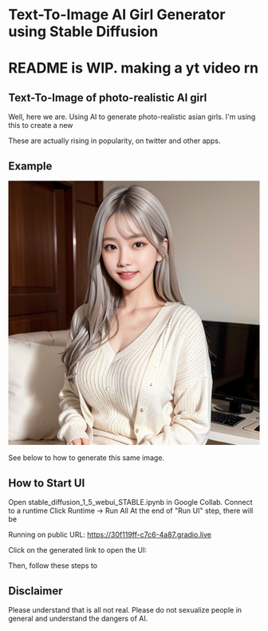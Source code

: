 # Text-To-Image AI Girl Generator using Stable Diffusion

# README is WIP. making a yt video rn

## Text-To-Image of photo-realistic AI girl

Well, here we are. Using AI to generate photo-realistic asian girls. I'm using this to create a new 

These are actually rising in popularity, on twitter and other apps.

## Example 

![Img](example/1.png)

See below to how to generate this same image.

## How to Start UI

Open stable_diffusion_1_5_webui_STABLE.ipynb in Google Collab. 
Connect to a runtime
Click Runtime -> Run All
At the end of "Run UI" step, there will be 

Running on public URL: https://30f119ff-c7c6-4a87.gradio.live

Click on the generated link to open the UI:


Then, follow these steps to 


## Disclaimer

Please understand that is all not real. Please do not sexualize people in general and understand the dangers of AI.
